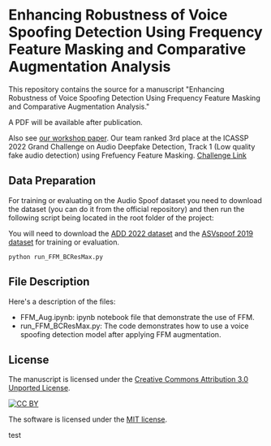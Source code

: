 # Enhancing Robustness of Voice Spoofing Detection Using Frequency Feature Masking and Comparative Augmentation Analysis

This repository contains the source for a manuscript "Enhancing Robustness of Voice Spoofing Detection Using Frequency Feature Masking and Comparative Augmentation Analysis."

A PDF will be available after publication.

Also see [our workshop paper](https://ikwak2.github.io/publications/ddam004-kwak.pdf). Our team ranked 3rd place at the ICASSP 2022 Grand Challenge on Audio Deepfake Detection, Track 1 (Low quality fake audio detection) using Frefuency Feature Masking. [Challenge Link](http://addchallenge.cn/#/) 


## Data Preparation
For training or evaluating on the Audio Spoof dataset you need to download the dataset (you can do it from the official repository) and then run the following script being located in the root folder of the project:

You will need to download the [ADD 2022 dataset](http://addchallenge.cn/download) and the [ASVspoof 2019 dataset](https://datashare.ed.ac.uk/handle/10283/3336) for training or evaluation.

```
python run_FFM_BCResMax.py
```

## File Description
Here's a description of the files:

- FFM_Aug.ipynb: ipynb notebook file that demonstrate the use of FFM.
- run_FFM_BCResMax.py: The code demonstrates how to use a voice spoofing detection model after applying FFM augmentation.


## License
The manuscript is licensed under the
[Creative Commons Attribution 3.0 Unported License](http://creativecommons.org/licenses/by/3.0/).

[![CC BY](http://i.creativecommons.org/l/by/3.0/88x31.png)](http://creativecommons.org/licenses/by/3.0/)

The software is licensed under the [MIT license](License.md).


test 